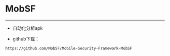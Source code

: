 # MobSF

---



- 自动化分析apk

- github下载：

```
https://github.com/MobSF/Mobile-Security-Framework-MobSF
```



